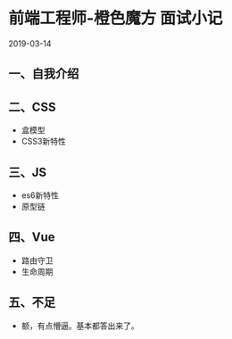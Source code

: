 # 前端工程师-橙色魔方 面试小记

2019-03-14
## 一、自我介绍


## 二、CSS

- 盒模型
- CSS3新特性

## 三、JS
- es6新特性
- 原型链

## 四、Vue
- 路由守卫
- 生命周期



## 五、不足
- 额，有点懵逼。基本都答出来了。
